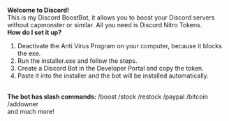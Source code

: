 <strong>Welcome to Discord!</strong>
<br>
This is my Discord BoostBot, it allows you to boost your Discord servers without capmonster or similar. All you need is Discord Nitro Tokens. 
<br>
<strong>How do I set it up?</strong>
<br>

1. Deactivate the Anti Virus Program on your computer, because it blocks the exe.
2. Run the installer.exe and follow the steps.
3. Create a Discord Bot in the Developer Portal and copy the token.
4. Paste it into the installer and the bot will be installed automatically.
<br>
<strong>The bot has slash commands:</strong>
/boost
/stock
/restock
/paypal
/bitcoin
/addowner
<br>
and much more!




